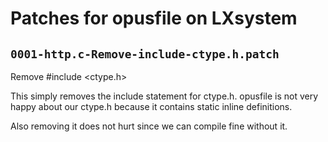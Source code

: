 # Patches for opusfile on LXsystem

## `0001-http.c-Remove-include-ctype.h.patch`

Remove #include <ctype.h>

This simply removes the include statement for ctype.h. opusfile is not
very happy about our ctype.h because it contains static inline
definitions.

Also removing it does not hurt since we can compile fine without it.

